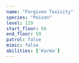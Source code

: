 ```yaml
---
name: "Forgiven Toxicity"
species: "Poison"
level: 119
start_floor: 56
end_floor: 59
patrol: false
mimic: false
abilities: ['Karma']
---
```

